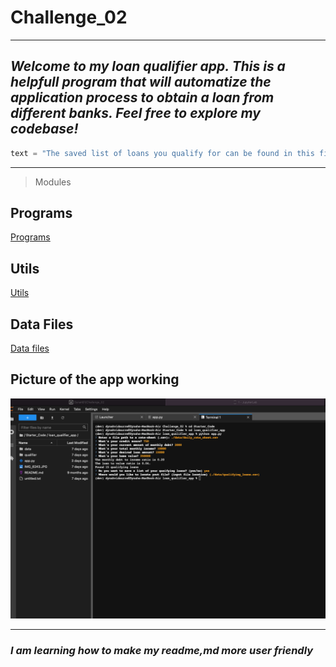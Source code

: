 # **Challenge_02**

---

## *Welcome to my loan qualifier app. This is a helpfull program that will automatize the application process to obtain a loan from different banks. Feel free to explore my codebase!* 

```python
text = "The saved list of loans you qualify for can be found in this file qualifying_loans.csv.""
```

---

> Modules

## Programs 

[Programs](Starter_Code/loan_qualifier_app/qualifier/filters)

## Utils

[Utils](Starter_code/loan_qualifier_app/qualifier/utils/)

## Data Files

[Data files](Starter_Code/loan_qualifier_app/data/daily_rate_sheet.csv)

## Picture of the app working 

![My terminal](Starter_Code/loan_qualifier_app/Challenge_02_Pic.png)


---

### *I am learning how to make my readme,md more user friendly*
